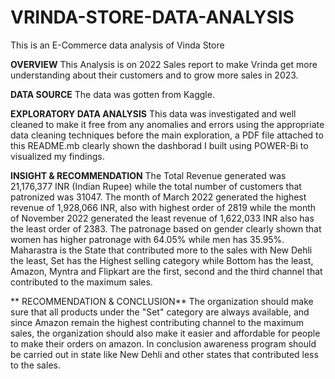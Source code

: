 # VRINDA-STORE-DATA-ANALYSIS
This is an E-Commerce data analysis of Vinda Store

**OVERVIEW**
This Analysis is on 2022 Sales report to make Vrinda get more understanding about their customers and to grow more sales in 2023.

**DATA SOURCE**
The data was gotten from Kaggle.

**EXPLORATORY DATA ANALYSIS**
This data was investigated and well cleaned to make it free from any anomalies and errors using the appropriate data cleaning techniques before the main exploration, a PDF file attached to this README.mb clearly shown the dashborad I built using POWER-Bi to visualized my findings.

 **INSIGHT & RECOMMENDATION**
 The Total Revenue generated was 21,176,377 INR (Indian Rupee) while the total number of customers that patronized was 31047. The month of March 2022 generated the highest revenue of 1,928,066 INR, also with highest order of 2819 while the month of November 2022  generated the least revenue of 1,622,033 INR also has the least order of 2383.
 The patronage based on gender clearly shown that women has higher patronage with 64.05% while men has 35.95%.
 Maharastra is the State that contributed more to the sales with New Dehli the least, Set has the Highest selling category while Bottom has the least, Amazon, Myntra and Flipkart are the first, second and the third channel that contributed to the maximum sales.

 ** RECOMMENDATION & CONCLUSION**
 The organization should make sure that all products under the "Set" category are always available, and since Amazon remain the highest contributing channel to the maximum sales, the organization should also make it easier and affordable for people to make their orders on amazon. In conclusion awareness program should be carried out in state like New Dehli and other states that contributed less to the sales.
